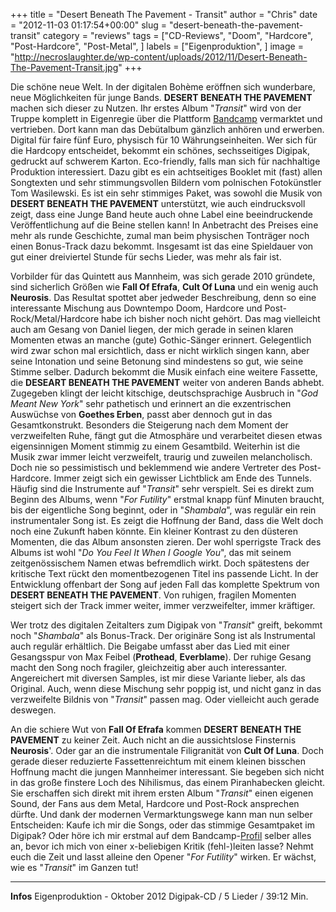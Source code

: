 +++
title = "Desert Beneath The Pavement - Transit"
author = "Chris"
date = "2012-11-03 01:17:54+00:00"
slug = "desert-beneath-the-pavement-transit"
category = "reviews"
tags = ["CD-Reviews", "Doom", "Hardcore", "Post-Hardcore", "Post-Metal", ]
labels = ["Eigenproduktion", ]
image = "http://necroslaughter.de/wp-content/uploads/2012/11/Desert-Beneath-The-Pavement-Transit.jpg"
+++

Die schöne neue Welt. In der digitalen Bohème eröffnen sich wunderbare, neue Möglichkeiten für junge Bands. **DESERT BENEATH THE PAVEMENT** machen sich dieser zu Nutzen. Ihr erstes Album "_Transit_" wird von der Truppe komplett in Eigenregie über die Plattform <a href="http://desertbeneaththepavement.bandcamp.com/">Bandcamp</a> vermarktet und vertrieben. Dort kann man das Debütalbum gänzlich anhören und erwerben. Digital für faire fünf Euro, physisch für 10 Währungseinheiten. Wer sich für die Hardcopy entscheidet, bekommt ein schönes, sechsseitiges Digipak, gedruckt auf schwerem Karton. Eco-friendly, falls man sich für nachhaltige Produktion interessiert. Dazu gibt es ein achtseitiges Booklet mit (fast) allen Songtexten und sehr stimmungsvollen Bildern vom polnischen Fotokünstler Tom Wasilewski. Es ist ein sehr stimmiges Paket, was sowohl die Musik von **DESERT BENEATH THE PAVEMENT** unterstützt, wie auch eindrucksvoll zeigt, dass eine Junge Band heute auch ohne Label eine beeindruckende Veröffentlichung auf die Beine stellen kann!  In Anbetracht des Preises eine mehr als runde Geschichte, zumal man beim physischen Tonträger noch einen Bonus-Track dazu bekommt. Insgesamt ist das eine Spieldauer von gut einer dreiviertel Stunde für sechs Lieder, was mehr als fair ist.

Vorbilder für das Quintett aus Mannheim, was sich gerade 2010 gründete, sind sicherlich Größen wie **Fall Of Efrafa**, **Cult Of Luna** und ein wenig auch **Neurosis**. Das Resultat spottet aber jedweder Beschreibung, denn so eine interessante Mischung aus Downtempo Doom, Hardcore und Post-Rock/Metal/Hardcore habe ich bisher noch nicht gehört. Das mag vielleicht auch am Gesang von Daniel liegen, der mich gerade in seinen klaren Momenten etwas an manche (gute) Gothic-Sänger erinnert. Gelegentlich wird zwar schon mal ersichtlich, dass er nicht wirklich singen kann, aber seine Intonation und seine Betonung sind mindestens so gut, wie seine Stimme selber. Dadurch bekommt die Musik einfach eine weitere Fassette, die **DESEART BENEATH THE PAVEMENT** weiter von anderen Bands abhebt. Zugegeben klingt der leicht kitschige, deutschsprachige Ausbruch in "_God Meant New York_" sehr pathetisch und erinnert an die exzentrischen Auswüchse von **Goethes Erben**, passt aber dennoch gut in das Gesamtkonstrukt. Besonders die Steigerung nach dem Moment der verzweifelten Ruhe, fängt gut die Atmosphäre und verarbeitet diesen etwas eigensinnigen Moment stimmig zu einem Gesamtbild.
Weiterhin ist die Musik zwar immer leicht verzweifelt, traurig und zuweilen melancholisch. Doch nie so pessimistisch und beklemmend wie andere Vertreter des Post-Hardcore. Immer zeigt sich ein gewisser Lichtblick am Ende des Tunnels. Häufig sind die Instrumente auf "_Transit_" sehr verspielt. Sei es direkt zum Beginn des Albums, wenn "_For Futility_" erstmal knapp fünf Minuten braucht, bis der eigentliche Song beginnt, oder in "_Shambala_", was regulär ein rein instrumentaler Song ist. Es zeigt die Hoffnung der Band, dass die Welt doch noch eine Zukunft haben könnte. Ein kleiner Kontrast zu den düsteren Momenten, die das Album ansonsten zieren.
Der wohl sperrigste Track des Albums ist wohl "_Do You Feel It When I Google You_", das mit seinem zeitgenössischem Namen etwas befremdlich wirkt. Doch spätestens der kritische Text rückt den momentbezogenen Titel ins passende Licht. In der Entwicklung offenbart der Song auf jeden Fall das komplette Spektrum von **DESERT BENEATH THE PAVEMENT**. Von ruhigen, fragilen Momenten steigert sich der Track immer weiter, immer verzweifelter, immer kräftiger.

Wer trotz des digitalen Zeitalters zum Digipak von "_Transit_" greift, bekommt noch "_Shambala_" als Bonus-Track. Der originäre Song ist als Instrumental auch regulär erhältlich. Die Beigabe umfasst aber das Lied mit einer Gesangsspur von Max Feibel (**Prothead**, **Everblame**). Der ruhige Gesang macht den Song noch fragiler, gleichzeitig aber auch interessanter. Angereichert mit diversen Samples, ist mir diese Variante lieber, als das Original. Auch, wenn diese Mischung sehr poppig ist, und nicht ganz in das verzweifelte Bildnis von "_Transit_" passen mag. Oder vielleicht auch gerade deswegen.

An die schiere Wut von **Fall Of Efrafa** kommen **DESERT BENEATH THE PAVEMENT** zu keiner Zeit. Auch nicht an die aussichtslose Finsternis **Neurosis**'. Oder gar an die instrumentale Filigranität von **Cult Of Luna**. Doch gerade dieser reduzierte Fassettenreichtum mit einem kleinen bisschen Hoffnung macht die jungen Mannheimer interessant. Sie begeben sich nicht in das große finstere Loch des Nihilismus, das einem Piranhabecken gleicht. Sie erschaffen sich direkt mit ihrem ersten Album "_Transit_" einen eigenen Sound, der Fans aus dem Metal, Hardcore und Post-Rock ansprechen dürfte. Und dank der modernen Vermarktungswege kann man nun selber Entscheiden: Kaufe ich mir die Songs, oder das stimmige Gesamtpaket im Digipak? Oder höre ich mir erstmal auf dem Bandcamp-<a href="http://desertbeneaththepavement.bandcamp.com/">Profil</a> selber alles an, bevor ich mich von einer x-beliebigen Kritik (fehl-)leiten lasse? Nehmt euch die Zeit und lasst alleine den Opener "_For Futility_" wirken. Er wächst, wie es "_Transit_" im Ganzen tut!



---
**Infos**
Eigenproduktion - Oktober 2012
Digipak-CD / 5 Lieder / 39:12 Min.
